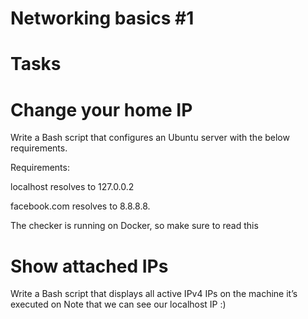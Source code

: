 # Networking basics #1

# Tasks
# Change your home IP

Write a Bash script that configures an Ubuntu server with the below requirements.

Requirements:

localhost resolves to 127.0.0.2

facebook.com resolves to 8.8.8.8.

The checker is running on Docker, so make sure to read this

# Show attached IPs

Write a Bash script that displays all active IPv4 IPs on the machine it’s executed on
Note that we can see our localhost IP :)
